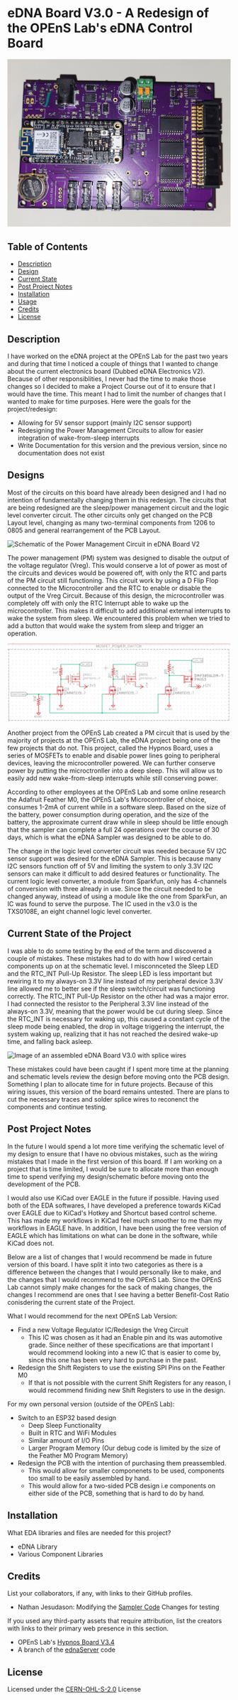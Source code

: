# eDNA Board V3.0 - A Redesign of the OPEnS Lab's eDNA Control Board

![Image of an assembled eDNA Board V3.0](assests/eDNA%20V3.0.jpg)

## Table of Contents

- [Description](#description)
- [Design](#design)
- [Current State](#current-state-of-the-project)
- [Post Project Notes](#post-project-notes)
- [Installation](#installation) <!-- Should I have Installation and Usage above or below the Design, Current State, Changes, etc? -->
- [Usage](#usage)
- [Credits](#credits)
- [License](#license)

## Description

I have worked on the eDNA project at the OPEnS Lab for the past two years and during that time I noticed a couple of things that I wanted to change about the current electronics board (Dubbed eDNA Electronics V2). Because of other responsiblities, I never had the time to make those changes so I decided to make a Project Course out of it to ensure that I would have the time. This meant I had to limit the number of changes that I wanted to make for time purposes. Here were the goals for the project/redesign:
- Allowing for 5V sensor support (mainly I2C sensor support)
- Redesigning the Power Management Circuits to allow for easier integration of wake-from-sleep interrupts
- Write Documentation for this version and the previous version, since no documentation does not exist


## Designs

Most of the circuits on this board have already been designed and I had no intention of fundamentally changing them in this redesign. The circuits that are being redesigned are the sleep/power management circuit and the logic level converter circuit. The other circuits only get changed on the PCB Layout level, changing as many two-terminal components from 1206 to 0805 and general rearrangement of the PCB Layout.

![Schematic of the Power Management Circuit in eDNA Board V2]()

The power management (PM) system was designed to disable the output of the voltage regulator (Vreg). This would conserve a lot of power as most of the circuits and devices would be powered off, with only the RTC and parts of the PM circuit still functioning. This circuit work by using a D Flip Flop connected to the Microcontroller and the RTC to enable or disable the output of the Vreg Circuit. Because of this design, the microcontroller was completely off with only the RTC Interrupt able to wake up the microcontroller. This makes it difficult to add additional external interrupts to wake the system from sleep. We encountered this problem when we tried to add a button that would wake the system from sleep and trigger an operation.

![Schematic of the Power Management Circuit in Hypnosv3.4](assests/Hypnos%20Power%20Circuit.png)

Another project from the OPEnS Lab created a PM circuit that is used by the majority of projects at the OPEnS Lab, the eDNA project being one of the few projects that do not. This project, called the Hypnos Board, uses a series of MOSFETs to enable and disable power lines going to peripheral devices, leaving the microcontroller powered. We can further conserve power by putting the microctronller into a deep sleep. This will allow us to easily add new wake-from-sleep interrupts while still conserving power.

According to other employees at the OPEnS Lab and some online research the Adafruit Feather M0, the OPEnS Lab's Microcontroller of choice, consumes 1-2mA of current while in a software sleep. Based on the size of the battery, power consumption during operation, and the size of the battery, the approximate current draw while in sleep should be little enough that the sampler can complete a full 24 operations over the course of 30 days, which is what the eDNA Sampler was designed to be able to do. 

The change in the logic level converter circuit was needed because 5V I2C sensor support was desired for the eDNA Sampler. This is because many I2C sensors function off of 5V and limiting the system to only 3.3V I2C sensors can make it difficult to add desired features or functionality. The current logic level converter, a module from Sparkfun, only has 4-channels of conversion with three already in use. Since the circuit needed to be changed anyway, instead of using a module like the one from SparkFun, an IC was found to serve the purpose. The IC used in the v3.0 is the TXS0108E, an eight channel logic level converter.


## Current State of the Project

I was able to do some testing by the end of the term and discovered a couple of mistakes. These mistakes had to do with how I wired certain components up on at the schematic level. I misconnceted the Sleep LED and the RTC_INT Pull-Up Resistor. The sleep LED is less important but rewiring it to my always-on 3.3V line instead of my peripheral device 3.3V line allowed me to better see if the sleep switch/circuit was functioning correctly. The RTC_INT Pull-Up Resistor on the other had was a major error. I had connected the resistor to the Peripheral 3.3V line instead of the always-on 3.3V, meaning that the power would be cut during sleep. Since the RTC_INT is necessary for waking up, this caused a constant cycle of the sleep mode being enabled, the drop in voltage triggering the interrupt, the system waking up, realizing that it has not reached the desired wake-up time, and falling back asleep. 

![Image of an assembled eDNA Board V3.0 with splice wires]()

These mistakes could have been caught if I spent more time at the planning and schematic levels review the design before moving onto the PCB design. Something I plan to allocate time for in future projects. Because of this wiring issues, this version of the board remains untested. There are plans to cut the necessary traces and solder splice wires to reconenct the components and continue testing.


## Post Project Notes

In the future I would spend a lot more time verifying the schematic level of my design to ensure that I have no obvious mistakes, such as the wiring mistakes that I made in the first version of this board. If I am working on a project that is time limited, I would be sure to allocate more than enough time to spend verifying my design/schematic before moving onto the development of the PCB. 

I would also use KiCad over EAGLE in the future if possible. Having used both of the EDA softwares, I have developed a preference towards KiCad over EAGLE due to KiCad's Hotkey and Shortcut based control scheme. This has made my workflows in KiCad feel much smoother to me than my workflows in EAGLE have. In addition, I have been using the free version of EAGLE which has limitations on what can be done in the software, while KiCad does not. 

Below are a list of changes that I would recommend be made in future version of this board. I have split it into two categories as there is a difference between the changes that I would personally like to make, and the changes that I would recommend to the OPEnS Lab. Since the OPEnS Lab cannot simply make changes for the sack of making changes, the changes I recommend are ones that I see having a better Benefit-Cost Ratio conisdering the current state of the Project. 

What I would recommend for the next OPEnS Lab Version:
- Find a new Voltage Regulator IC/Redesign the Vreg Circuit
	- This IC was chosen as it had an Enable pin and its was automotive grade. Since neither of these specifications are that important I would recommend looking into a new IC that is easier to come by, since this one has been very hard to purchase in the past. 
- Redesign the Shift Registers to use the existing SPI Pins on the Feather M0
	- If that is not possible with the current Shift Registers for any reason, I would recommend finiding new Shift Registers to use in the design.

For my own personal version (outside of the OPEnS Lab):
- Switch to an ESP32 based design
	- Deep Sleep Functionality
  	- Built in RTC and WiFi Modules
  	- Similar amount of I/O Pins
	- Larger Program Memory (Our debug code is limited by the size of the Feather M0 Program Memory)
- Redesign the PCB with the intention of purchasing them preassembled. 
	- This would allow for smaller componenets to be used, components too small to be easily assembled by hand. 
	- This would allow for a two-sided PCB design i.e components on either side of the PCB, something that is hard to do by hand.


## Installation

What EDA libraries and files are needed for this project?
- eDNA Library
- Various Component Libraries
<!-- Make a singular Library for all of the components Symbols and footprints -->
<!-- Insert a link to a library guide or make my own -->

<!-- Add a link to the firmware installation guide -->
<!-- Note which code version to use -->


<!--
## Usage

Provide instructions and examples for use. Include screenshots as needed.

To add a screenshot, create an `assets/images` folder in your repository and upload your screenshot to it. Then, using the relative filepath, add it to your README using the following syntax:

    ```md
    ![alt text](assets/images/screenshot.png)
    ```

## Features

If your project has a lot of features, list them here.

## Tests

-->

## Credits

List your collaborators, if any, with links to their GitHub profiles.
- Nathan Jesudason: Modifying the [Sampler Code](https://github.com/OPEnSLab-OSU/ednaServer/tree/54-revamp-sleep-system) Changes for testing

If you used any third-party assets that require attribution, list the creators with links to their primary web presence in this section.
- OPEnS Lab's [Hypnos Board V3.4](https://github.com/OPEnSLab-OSU/OPEnS-Hypnos)
- A branch of the [ednaServer](https://github.com/OPEnSLab-OSU/ednaServer/tree/54-revamp-sleep-system) code
<!-- Link the Symbols and Footprints used? -->

## License

Licensed under the [CERN-OHL-S-2.0](LICENSE.txt) License